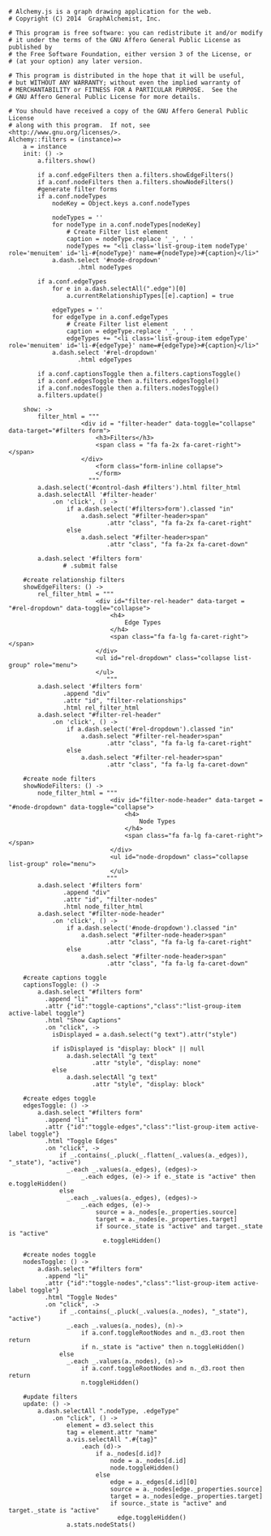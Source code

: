     # Alchemy.js is a graph drawing application for the web.
    # Copyright (C) 2014  GraphAlchemist, Inc.

    # This program is free software: you can redistribute it and/or modify
    # it under the terms of the GNU Affero General Public License as published by
    # the Free Software Foundation, either version 3 of the License, or
    # (at your option) any later version.

    # This program is distributed in the hope that it will be useful,
    # but WITHOUT ANY WARRANTY; without even the implied warranty of
    # MERCHANTABILITY or FITNESS FOR A PARTICULAR PURPOSE.  See the
    # GNU Affero General Public License for more details.

    # You should have received a copy of the GNU Affero General Public License
    # along with this program.  If not, see <http://www.gnu.org/licenses/>.
    Alchemy::filters = (instance)=>
        a = instance
        init: () ->
            a.filters.show()

            if a.conf.edgeFilters then a.filters.showEdgeFilters()
            if a.conf.nodeFilters then a.filters.showNodeFilters()
            #generate filter forms
            if a.conf.nodeTypes
                nodeKey = Object.keys a.conf.nodeTypes

                nodeTypes = ''
                for nodeType in a.conf.nodeTypes[nodeKey]
                    # Create Filter list element
                    caption = nodeType.replace '_', ' '
                    nodeTypes += "<li class='list-group-item nodeType' role='menuitem' id='li-#{nodeType}' name=#{nodeType}>#{caption}</li>"
                a.dash.select '#node-dropdown'
                       .html nodeTypes

            if a.conf.edgeTypes
                for e in a.dash.selectAll(".edge")[0]
                    a.currentRelationshipTypes[[e].caption] = true

                edgeTypes = ''
                for edgeType in a.conf.edgeTypes
                    # Create Filter list element
                    caption = edgeType.replace '_', ' '
                    edgeTypes += "<li class='list-group-item edgeType' role='menuitem' id='li-#{edgeType}' name=#{edgeType}>#{caption}</li>"
                a.dash.select '#rel-dropdown'
                       .html edgeTypes

            if a.conf.captionsToggle then a.filters.captionsToggle()
            if a.conf.edgesToggle then a.filters.edgesToggle()
            if a.conf.nodesToggle then a.filters.nodesToggle()
            a.filters.update()

        show: ->
            filter_html = """
                        <div id = "filter-header" data-toggle="collapse" data-target="#filters form">
                            <h3>Filters</h3>
                            <span class = "fa fa-2x fa-caret-right"></span>
                        </div>
                            <form class="form-inline collapse">
                            </form>
                          """
            a.dash.select('#control-dash #filters').html filter_html
            a.dash.selectAll '#filter-header'
                .on 'click', () ->
                    if a.dash.select('#filters>form').classed "in"
                        a.dash.select "#filter-header>span"
                               .attr "class", "fa fa-2x fa-caret-right"
                    else
                        a.dash.select "#filter-header>span"
                               .attr "class", "fa fa-2x fa-caret-down"

            a.dash.select '#filters form'
                   # .submit false

        #create relationship filters
        showEdgeFilters: () ->
            rel_filter_html = """
                            <div id="filter-rel-header" data-target = "#rel-dropdown" data-toggle="collapse">
                                <h4>
                                    Edge Types
                                </h4>
                                <span class="fa fa-lg fa-caret-right"></span>
                            </div>
                            <ul id="rel-dropdown" class="collapse list-group" role="menu">
                            </ul>
                               """
            a.dash.select '#filters form'
                   .append "div"
                   .attr "id", "filter-relationships"
                   .html rel_filter_html
            a.dash.select "#filter-rel-header"
                .on 'click', () ->
                    if a.dash.select('#rel-dropdown').classed "in"
                        a.dash.select "#filter-rel-header>span"
                               .attr "class", "fa fa-lg fa-caret-right"
                    else
                        a.dash.select "#filter-rel-header>span"
                               .attr "class", "fa fa-lg fa-caret-down"

        #create node filters
        showNodeFilters: () ->
            node_filter_html = """
                                <div id="filter-node-header" data-target = "#node-dropdown" data-toggle="collapse">
                                    <h4>
                                        Node Types
                                    </h4>
                                    <span class="fa fa-lg fa-caret-right"></span>
                                </div>
                                <ul id="node-dropdown" class="collapse list-group" role="menu">
                                </ul>
                               """
            a.dash.select '#filters form'
                   .append "div"
                   .attr "id", "filter-nodes"
                   .html node_filter_html
            a.dash.select "#filter-node-header"
                .on 'click', () ->
                    if a.dash.select('#node-dropdown').classed "in"
                        a.dash.select "#filter-node-header>span"
                               .attr "class", "fa fa-lg fa-caret-right"
                    else
                        a.dash.select "#filter-node-header>span"
                               .attr "class", "fa fa-lg fa-caret-down"

        #create captions toggle
        captionsToggle: () ->
            a.dash.select "#filters form"
              .append "li"
              .attr {"id":"toggle-captions","class":"list-group-item active-label toggle"}
              .html "Show Captions"
              .on "click", ->
                isDisplayed = a.dash.select("g text").attr("style")

                if isDisplayed is "display: block" || null
                    a.dash.selectAll "g text"
                           .attr "style", "display: none"
                else
                    a.dash.selectAll "g text"
                           .attr "style", "display: block"

        #create edges toggle
        edgesToggle: () ->
            a.dash.select "#filters form"
              .append "li"
              .attr {"id":"toggle-edges","class":"list-group-item active-label toggle"}
              .html "Toggle Edges"
              .on "click", ->
                  if _.contains(_.pluck(_.flatten(_.values(a._edges)), "_state"), "active")
                    _.each _.values(a._edges), (edges)->
                        _.each edges, (e)-> if e._state is "active" then e.toggleHidden()
                  else
                    _.each _.values(a._edges), (edges)->
                        _.each edges, (e)->
                            source = a._nodes[e._properties.source]
                            target = a._nodes[e._properties.target]
                            if source._state is "active" and target._state is "active"
                              e.toggleHidden()

        #create nodes toggle
        nodesToggle: () ->
            a.dash.select "#filters form"
              .append "li"
              .attr {"id":"toggle-nodes","class":"list-group-item active-label toggle"}
              .html "Toggle Nodes"
              .on "click", ->
                  if _.contains(_.pluck(_.values(a._nodes), "_state"), "active")
                    _.each _.values(a._nodes), (n)->
                        if a.conf.toggleRootNodes and n._d3.root then return
                        if n._state is "active" then n.toggleHidden()
                  else
                    _.each _.values(a._nodes), (n)->
                        if a.conf.toggleRootNodes and n._d3.root then return
                        n.toggleHidden()

        #update filters
        update: () ->
            a.dash.selectAll ".nodeType, .edgeType"
                .on "click", () ->
                    element = d3.select this
                    tag = element.attr "name"
                    a.vis.selectAll ".#{tag}"
                        .each (d)->
                            if a._nodes[d.id]?
                                node = a._nodes[d.id]
                                node.toggleHidden()
                            else
                                edge = a._edges[d.id][0]
                                source = a._nodes[edge._properties.source]
                                target = a._nodes[edge._properties.target]
                                if source._state is "active" and target._state is "active"
                                  edge.toggleHidden()
                    a.stats.nodeStats()
